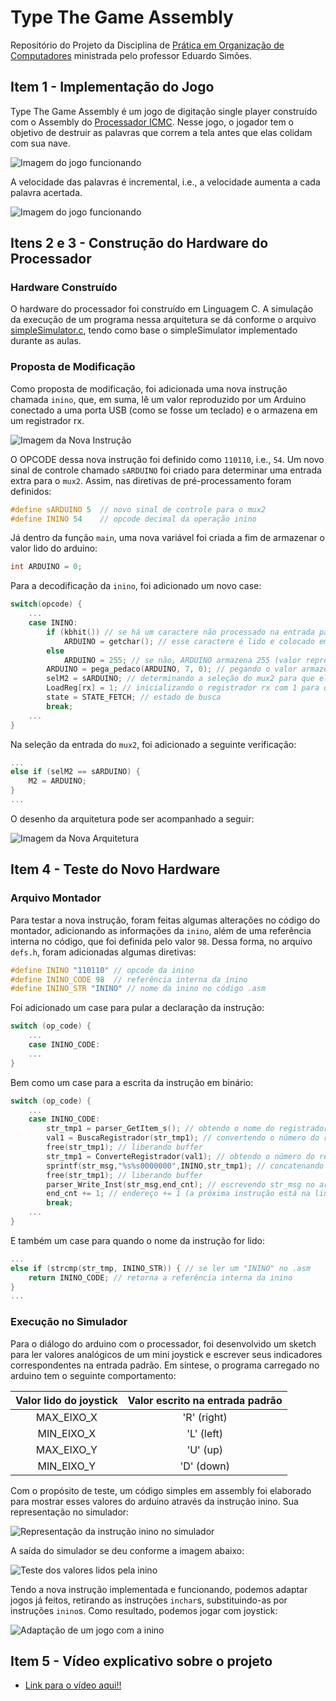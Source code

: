 # Type The Game Assembly

Repositório do Projeto da Disciplina de [Prática em Organização de Computadores](https://uspdigital.usp.br/jupiterweb/obterDisciplina?sgldis=SSC0119) ministrada pelo professor Eduardo Simões.

## Item 1 - Implementação do Jogo

Type The Game Assembly é um jogo de digitação single player construído com o Assembly do [Processador ICMC](https://github.com/simoesusp/Processador-ICMC). Nesse jogo, o jogador tem o objetivo de destruir as palavras que correm a tela antes que elas colidam com sua nave.

![Imagem do jogo funcionando](./media/type1.gif)

A velocidade das palavras é incremental, i.e., a velocidade aumenta a cada palavra acertada.

![Imagem do jogo funcionando](./media/type2.gif)

## Itens 2 e 3 - Construção do Hardware do Processador

### Hardware Construído

O hardware do processador foi construído em Linguagem C. A simulação da execução de um programa nessa arquitetura se dá conforme o arquivo [simpleSimulator.c](./simpleSimulator.c), tendo como base o simpleSimulator implementado durante as aulas.

### Proposta de Modificação  

Como proposta de modificação, foi adicionada uma nova instrução chamada `inino`, que, em suma, lê um valor reproduzido por um Arduino conectado a uma porta USB (como se fosse um teclado) e o armazena em um registrador rx.

![Imagem da Nova Instrução](./media/novaInstrucao.png)

O OPCODE dessa nova instrução foi definido como `110110`, i.e., `54`. Um novo sinal de controle chamado `sARDUINO` foi criado para determinar uma entrada extra para o `mux2`. Assim, nas diretivas de pré-processamento foram definidos:

```c
#define sARDUINO 5  // novo sinal de controle para o mux2
#define ININO 54    // opcode decimal da operação inino
```

Já dentro da função `main`, uma nova variável foi criada a fim de armazenar o valor lido do arduino:

```c
int ARDUINO = 0;
```

Para a decodificação da `inino`, foi adicionado um novo case:

```c
switch(opcode) {
    ...
    case ININO:
        if (kbhit()) // se há um caractere não processado na entrada padrão
            ARDUINO = getchar(); // esse caractere é lido e colocado em ARDUINO
        else 
            ARDUINO = 255; // se não, ARDUINO armazena 255 (valor representando "não houve entrada")
        ARDUINO = pega_pedaco(ARDUINO, 7, 0); // pegando o valor armazenado por ARDUINO % 256
        selM2 = sARDUINO; // determinando a seleção do mux2 para que ele receba entrada do arduino
        LoadReg[rx] = 1; // inicializando o registrador rx com 1 para que ele possa receber a saída do mux2 
        state = STATE_FETCH; // estado de busca
        break;
    ...
}
```

Na seleção da entrada do `mux2`, foi adicionado a seguinte verificação:

```c
...
else if (selM2 == sARDUINO) { 
    M2 = ARDUINO;
}
...
```

O desenho da arquitetura pode ser acompanhado a seguir:

![Imagem da Nova Arquitetura](./media/novaArquitetura.png)

## Item 4 - Teste do Novo Hardware

### Arquivo Montador

Para testar a nova instrução, foram feitas algumas alterações no código do montador, adicionando as informações da `inino`, além de uma referência interna no código, que foi definida pelo valor `98`. Dessa forma, no arquivo `defs.h`, foram adicionadas algumas diretivas:

```c
#define ININO "110110" // opcode da inino
#define ININO_CODE 98  // referência interna da inino
#define ININO_STR "ININO" // nome da inino no código .asm
```

Foi adicionado um case para pular a declaração da instrução:

```c
switch (op_code) {
    ...
    case ININO_CODE:
    ...
}
```

Bem como um case para a escrita da instrução em binário:

```c
switch (op_code) {
    ...
    case ININO_CODE:
        str_tmp1 = parser_GetItem_s(); // obtendo o nome do registrador da instrução
        val1 = BuscaRegistrador(str_tmp1); // convertendo o número do registrador para inteiro
        free(str_tmp1); // liberando buffer
        str_tmp1 = ConverteRegistrador(val1); // obtendo o número do registrador como string de 3 chars 
        sprintf(str_msg,"%s%s0000000",ININO,str_tmp1); // concatenando OPCODE + str do número do registrador + 00..0 em str_msg
        free(str_tmp1); // liberando buffer
        parser_Write_Inst(str_msg,end_cnt); // escrevendo str_msg no arquivo
        end_cnt += 1; // endereço += 1 (a próxima instrução está na linha de baixo)
        break;
    ...
}
```

E também um case para quando o nome da instrução for lido:

```c
...
else if (strcmp(str_tmp, ININO_STR)) { // se ler um "ININO" no .asm
    return ININO_CODE; // retorna a referência interna da inino
}
...
```

### Execução no Simulador

Para o diálogo do arduino com o processador, foi desenvolvido um sketch para ler valores analógicos de um mini joystick e escrever seus indicadores correspondentes na entrada padrão. Em síntese, o programa carregado no arduino tem o seguinte comportamento:

Valor lido do joystick | Valor escrito na entrada padrão
:---------------------: | :-----------------------------:
MAX_EIXO_X       | 'R' (right)
MIN_EIXO_X       | 'L' (left)
MAX_EIXO_Y       | 'U' (up)
MIN_EIXO_Y       | 'D' (down)

Com o propósito de teste, um código simples em assembly foi elaborado para mostrar esses valores do arduino através da instrução inino. Sua representação no simulador:

![Representação da instrução inino no simulador](./media/inino-simulador.png)

A saída do simulador se deu conforme a imagem abaixo:

![Teste dos valores lidos pela inino](./media/gif1.gif)

Tendo a nova instrução implementada e funcionando, podemos adaptar jogos já feitos, retirando as instruções `inchar`s, substituindo-as por instruções `inino`s. Como resultado, podemos jogar com joystick:

![Adaptação de um jogo com a inino](./media/gif2.gif)

## Item 5 - Vídeo explicativo sobre o projeto
 - [Link para o vídeo aqui!!](https://drive.google.com/file/d/19oSW477o_QEzTjBpDYh-8Ke6ParimVZI/view?usp=sharing)